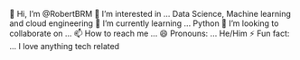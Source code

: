 👋 Hi, I’m @RobertBRM
👀 I’m interested in ... Data Science, Machine learning and cloud engineering
🌱 I’m currently learning ... Python
💞️ I’m looking to collaborate on ...
📫 How to reach me ...
😄 Pronouns: ... He/Him
⚡ Fun fact: ... I love anything tech related
